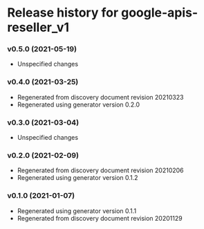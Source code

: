 # Release history for google-apis-reseller_v1

### v0.5.0 (2021-05-19)

* Unspecified changes

### v0.4.0 (2021-03-25)

* Regenerated from discovery document revision 20210323
* Regenerated using generator version 0.2.0

### v0.3.0 (2021-03-04)

* Unspecified changes

### v0.2.0 (2021-02-09)

* Regenerated from discovery document revision 20210206
* Regenerated using generator version 0.1.2

### v0.1.0 (2021-01-07)

* Regenerated using generator version 0.1.1
* Regenerated from discovery document revision 20201129

